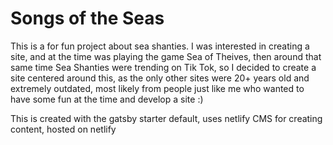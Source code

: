 
<h1>
  Songs of the Seas
</h1>

This is a for fun project about sea shanties. I was interested in creating a site, and at the time was playing the game Sea of Theives, then around that same time Sea Shanties were trending on Tik Tok, so I decided to create a site centered around this, as the only other sites were 20+ years old and extremely outdated, most likely from people just like me who wanted to have some fun at the time and develop a site :)

This is created with the gatsby starter default, uses netlify CMS for creating content, hosted on netlify
